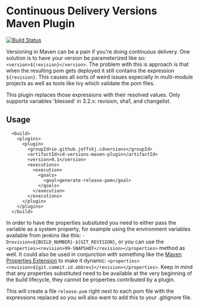 Continuous Delivery Versions Maven Plugin
=========================================

[![Build Status](https://travis-ci.org/jeffskj/cd-versions-maven-plugin.svg?branch=master)](https://travis-ci.org/jeffskj/cd-versions-maven-plugin)

Versioning in Maven can be a pain if you're doing continuous delivery. One solution is to have your version be parameterized like so: `<version>${revision}</version>`. The problem with this is approach is that when the resulting pom gets deployed it still contains the expression `${revision}`. This causes all sorts of weird issues especially in multi-module projects as well as tools like Ivy which validate the pom files. 

This plugin replaces those expressions with their resolved values. Only supports variables 'blessed' in 3.2.x: revision, sha1, and changelist.

Usage
-----

      <build>
        <plugins>
          <plugin>
            <groupId>io.github.jeffskj.cdversions</groupId>
            <artifactId>cd-versions-maven-plugin</artifactId>
            <version>0.1</version>
            <executions>
              <execution>
                <goals>
                  <goal>generate-release-pom</goal>
                </goals>
              </execution>
            </executions>
          </plugin>
        </plugins>
      </build>

In order to have the properties subsituted you need to either pass the variable as a system property, for example using the environment variables available from jenkins like this: `-Drevision=${BUILD_NUMBER}-${GIT_REVISION}`, or you can use the `<properties><revision>99-SNAPSHOT</revision></properties>` method as well. It could also be used in conjunction with 
something like the [Maven Properties Extension](https://github.com/pascalgn/properties-maven-extension) to make it dynamic: 
`<properties><revision>${git.commit.id.abbrev}</revision></properties>`. Keep in mind that any properties substituted need to be
available at the very beginning of the build lifecycle, they cannot be properties contributed by a plugin.

This will create a file `release.pom` right next to each pom file with the expressions replaced so you will also want to add this to your .gitignore file.


